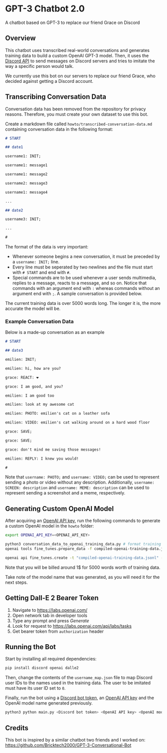 # GPT-3 Chatbot 2.0

A chatbot based on GPT-3 to replace our friend Grace on Discord

## Overview

This chatbot uses transcribed real-world conversations and generates training data to build a custom OpenAI GPT-3 model. Then, it uses the [Discord API](https://discord.com/developers/docs/) to send messages on Discord servers and tries to imitate the way a specific person would talk.

We currently use this bot on our servers to replace our friend Grace, who decided against getting a Discord account.

## Transcribing Conversation Data

Conversation data has been removed from the repository for privacy reasons. Therefore, you must create your own dataset to use this bot.

Create a markdown file called `howto/transcribed-conversation-data.md` containing conversation data in the following format:

```markdown
# START

## date1

username1: INIT;

username1: message1

username1: message2

username2: message3

username1: message4

...

## date2

username3: INIT;

...

#
```

The format of the data is very important:

- Whenever someone begins a new conversation, it must be preceded by a `username: INIT;` line.
- Every line must be seperated by two newlines and the file must start with `# START` and end with `#`.
- Special commands are to be used whenever a user sends multimedia, replies to a message, reacts to a message, and so on. Notice that commands with an argument end with `:` whereas commands without an argument end with `;`. A sample conversation is provided below.

The current training data is over 5000 words long. The longer it is, the more accurate the model will be.

### Example Conversation Data

Below is a made-up conversation as an example

<?
(duplicate with website post)
?>

```markdown
# START

## date3

emilien: INIT;

emilien: hi, how are you?

grace: REACT: ❤️

grace: I am good, and you?

emilien: I am good too

emilien: look at my awesome cat

emilien: PHOTO: emilien's cat on a leather sofa

emilien: VIDEO: emilien's cat walking around on a hard wood floor

grace: SAVE;

grace: SAVE;

grace: don't mind me saving those messages!

emilien: REPLY: I knew you would!

#
```

Note that `username: PHOTO;` and `username: VIDEO;` can be used to represent sending a photo or video without any description. Additionally, `username: SCREEN: description` and `username: MEME: description` can be used to represent sending a screenshot and a meme, respectively.

## Generating Custom OpenAI Model

After acquiring an [OpenAI API key](https://openai.com/api-keys), run the following commands to generate a custom OpenAI model in the `howto` folder:

```bash
export OPENAI_API_KEY=<OPENAI_API_KEY>

python3 conversation_data_to_openai_training_data.py # format training data for OpenAI
openai tools fine_tunes.prepare_data -f compiled-openai-training-data.jsonl # make sure no warnings are output

openai api fine_tunes.create -t "compiled-openai-training-data.jsonl" -m curie --n_epochs 4 # train the custom model
```

Note that you will be billed around 1$ for 5000 words worth of training data.

Take note of the model name that was generated, as you will need it for the next steps.

## Getting Dall-E 2 Bearer Token

1. Navigate to <https://labs.openai.com/>
2. Open network tab in developer tools
3. Type any prompt and press _Generate_
4. Look for request to <https://labs.openai.com/api/labs/tasks>
5. Get bearer token from `authorization` header

## Running the Bot

Start by installing all required dependencies:

```bash
pip install discord openai dalle2
```

Then, change the contents of the `username_map.json` file to map Discord user IDs to the names used in the training data. The user to be imitated must have its user ID set to `0`.

Finally, run the bot using a [Discord bot token](https://discord.com/developers/applications/), an [OpenAI API key](https://openai.com/api/) and the OpenAI model name generated previously.

```bash
python3 python main.py <Discord bot token> <OpenAI API key> <OpenAI model name> <OpenAI Dall-E bearer token>
```

## Credits

This bot is inspired by a similar chatbot two friends and I worked on: <https://github.com/Bricktech2000/GPT-3-Conversational-Bot>

